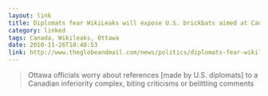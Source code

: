 ```yaml
---
layout: link
title: Diplomats fear WikiLeaks will expose U.S. brickbats aimed at Canada
category: linked
tags: Canada, Wikileaks, Ottawa
date: 2010-11-26T10:40:53
link: http://www.theglobeandmail.com/news/politics/diplomats-fear-wikileaks-will-expose-us-brickbats-aimed-at-canada/article1814292/?cmpid=rss1
---
```


> Ottawa officials worry about references [made by U.S. diplomats] to a Canadian inferiority complex, biting criticisms or belittling comments